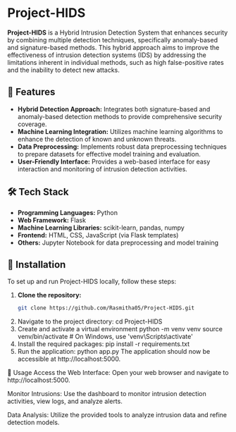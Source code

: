 # Project-HIDS

**Project-HIDS** is a Hybrid Intrusion Detection System that enhances security by combining multiple detection techniques, specifically anomaly-based and signature-based methods. This hybrid approach aims to improve the effectiveness of intrusion detection systems (IDS) by addressing the limitations inherent in individual methods, such as high false-positive rates and the inability to detect new attacks.

## 🌟 Features

- **Hybrid Detection Approach:** Integrates both signature-based and anomaly-based detection methods to provide comprehensive security coverage.
- **Machine Learning Integration:** Utilizes machine learning algorithms to enhance the detection of known and unknown threats.
- **Data Preprocessing:** Implements robust data preprocessing techniques to prepare datasets for effective model training and evaluation.
- **User-Friendly Interface:** Provides a web-based interface for easy interaction and monitoring of intrusion detection activities.

## 🛠️ Tech Stack

- **Programming Languages:** Python
- **Web Framework:** Flask
- **Machine Learning Libraries:** scikit-learn, pandas, numpy
- **Frontend:** HTML, CSS, JavaScript (via Flask templates)
- **Others:** Jupyter Notebook for data preprocessing and model training

## 🚀 Installation

To set up and run Project-HIDS locally, follow these steps:

1. **Clone the repository:**
   ```bash
   git clone https://github.com/Rasmitha05/Project-HIDS.git
2. Navigate to the project directory:
   cd Project-HIDS
3. Create and activate a virtual environment
   python -m venv venv
   source venv/bin/activate  # On Windows, use 'venv\Scripts\activate'
4. Install the required packages:
   pip install -r requirements.txt
5. Run the application:
   python app.py
The application should now be accessible at http://localhost:5000.

📌 Usage
Access the Web Interface: Open your web browser and navigate to http://localhost:5000.

Monitor Intrusions: Use the dashboard to monitor intrusion detection activities, view logs, and analyze alerts.

Data Analysis: Utilize the provided tools to analyze intrusion data and refine detection models.
